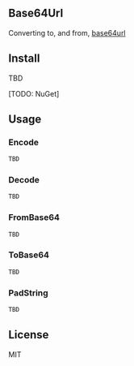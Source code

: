 ## Base64Url

Converting to, and from, [base64url](https://en.wikipedia.org/wiki/Base64#RFC_4648)

## Install

TBD

[TODO: NuGet]

## Usage

### Encode

```csharp
TBD
```

### Decode

```csharp
TBD
```

### FromBase64

```csharp
TBD
```

### ToBase64

```csharp
TBD
```

### PadString

```csharp
TBD
```

## License

MIT
